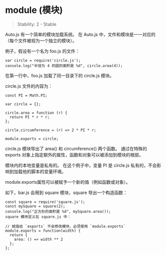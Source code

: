 # module (模块)

> Stability: 2 - Stable

Auto.js 有一个简单的模块加载系统。 在 Auto.js 中，文件和模块是一一对应的（每个文件被视为一个独立的模块）。

例子，假设有一个名为 foo.js 的文件：

```
var circle = require('circle.js');
console.log("半径为 4 的圆的面积是 %d", circle.area(4));
```

在第一行中，foo.js 加载了同一目录下的 circle.js 模块。

circle.js 文件的内容为：

```
const PI = Math.PI;

var circle = {};

circle.area = function (r) {
  return PI * r * r;
};

circle.circumference = (r) => 2 * PI * r;

module.exports = circle;
```

circle.js 模块导出了 area() 和 circumference() 两个函数。 通过在特殊的 exports 对象上指定额外的属性，函数和对象可以被添加到模块的根部。

模块内的本地变量是私有的。 在这个例子中，变量 PI 是 circle.js 私有的，不会影响到加载他的脚本的变量环境。

module.exports属性可以被赋予一个新的值（例如函数或对象）。

如下，bar.js 会用到 square 模块，square 导出一个构造函数：

```
const square = require('square.js');
const mySquare = square(2);
console.log("正方形的面积是 %d", mySquare.area());
square 模块定义在 square.js 中：

// 赋值给 `exports` 不会修改模块，必须使用 `module.exports`
module.exports = function(width) {
  return {
    area: () => width ** 2
  };
};
```
